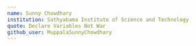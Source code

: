 ```yaml
---
name: Sunny Chowdhary
institution: Sathyabama Institute of Science and Technology
quote: Declare Variables Not War
github_user: MuppalaSunnyChowdhary
---
```

